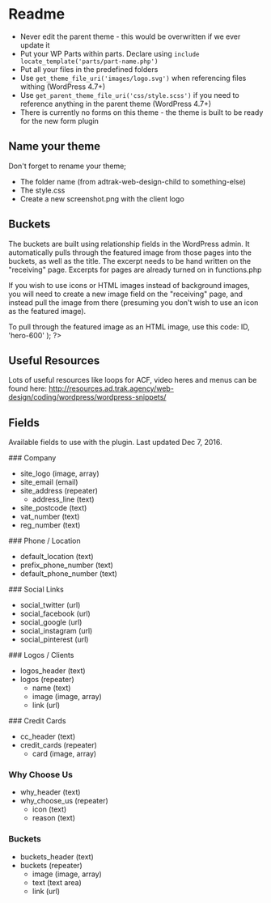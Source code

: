 # Readme
- Never edit the parent theme - this would be overwritten if we ever update it
- Put your WP Parts within parts. Declare using `include locate_template('parts/part-name.php')`
- Put all your files in the predefined folders
- Use `get_theme_file_uri('images/logo.svg')` when referencing files withing (WordPress 4.7+)
- Use `get_parent_theme_file_uri('css/style.scss')` if you need to reference anything in the parent theme (WordPress 4.7+)
- There is currently no forms on this theme - the theme is built to be ready for the new form plugin

## Name your theme
Don't forget to rename your theme;
- The folder name (from adtrak-web-design-child to something-else)
- The style.css
- Create a new screenshot.png with the client logo

## Buckets	
The buckets are built using relationship fields in the WordPress admin. It automatically pulls through the featured image from those pages into the buckets, as well as the title. The excerpt needs to be hand written on the "receiving" page. Excerpts for pages are already turned on in functions.php

If you wish to use icons or HTML images instead of background images, you will need to create a new image field on the "receiving" page, and instead pull the image from there (presuming you don't wish to use an icon as the featured image).

To pull through the featured image as an HTML image, use this code: <?php echo get_the_post_thumbnail( $p->ID, 'hero-600' ); ?>

## Useful Resources
Lots of useful resources like loops for ACF, video heres and menus can be found here: http://resources.ad.trak.agency/web-design/coding/wordpress/wordpress-snippets/

## Fields
Available fields to use with the plugin. Last updated Dec 7, 2016.

### Company
* site_logo (image, array)
* site_email (email)
* site_address (repeater)
	* address_line (text)
* site_postcode (text)
* vat_number (text)
* reg_number (text)

### Phone / Location
* default_location (text)
* prefix_phone_number (text)
* default_phone_number (text)

### Social Links
* social_twitter (url)
* social_facebook (url)
* social_google (url)
* social_instagram (url)
* social_pinterest (url)

### Logos / Clients
* logos_header (text)
* logos (repeater)
	* name (text)
	* image (image, array)
	* link (url)

### Credit Cards
* cc_header (text)
* credit_cards (repeater)
	* card (image, array)

### Why Choose Us
* why_header (text)
* why_choose_us (repeater)
	* icon (text)
	* reason (text)

### Buckets
* buckets_header (text)
* buckets (repeater)
	* image (image, array)
	* text (text area)
	* link (url) 